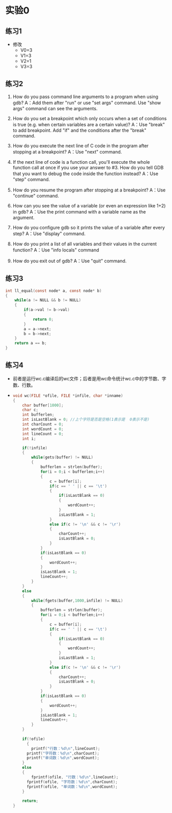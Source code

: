 # 实验0

## 练习1

+ 修改
  + V0=3
  + V1=3
  + V2=1
  + V3=3

## 练习2

1. How do you pass command line arguments to a program when using gdb?
   A：Add them after "run" or use "set args" command. Use "show args" command can see the arguments.

2. How do you set a breakpoint which only occurs when a set of conditions is true (e.g. when certain variables are a certain value)?
   A：Use "break" to add breakpoint. Add "if" and the conditions after the "break" command.

3. How do you execute the next line of C code in the program after stopping at a breakpoint?
   A：Use "next" command.

4. If the next line of code is a function call, you'll execute the whole function call at once if you use your answer to #3. How do you tell GDB that you want to debug the code inside the function instead?
   A：Use "step" command.

5. How do you resume the program after stopping at a breakpoint?
   A：Use "continue" command.

6. How can you see the value of a variable (or even an expression like 1+2) in gdb?
   A：Use the print command with a variable name as the argument.

7. How do you configure gdb so it prints the value of a variable after every step?
   A：Use "display" command.

8. How do you print a list of all variables and their values in the current function?
   A：Use "info locals" command

9. How do you exit out of gdb?
   A：Use "quit" command.

## 练习3

```c
int ll_equal(const node* a, const node* b)
{
    while(a != NULL && b != NULL)
    {
        if(a->val != b->val)
        {
            return 0;
        }
        a = a->next;
        b = b->next;
    }
    return a == b;
}
```

## 练习4

+ 前者是运行wc.c编译后的wc文件；后者是用wc命令统计wc.c中的字节数、字数、行数。

+ ```c
  void wc(FILE *ofile, FILE *infile, char *inname)
  {
      char buffer[1000];
      char c;
      int bufferlen;
      int isLastBlank = 0; //上个字符是否是空格(1表示是  0表示不是)
      int charCount = 0;
      int wordCount = 0;
      int lineCount = 0;
      int i;
  
      if(!infile)
      {
          while(gets(buffer) != NULL)
          {
              bufferlen = strlen(buffer);
              for(i = 0;i < bufferlen;i++)
              {
                  c = buffer[i];
                  if(c == ' ' || c == '\t')
                  {
                      if(isLastBlank == 0)
                      {
                          wordCount++;
                      }
                      isLastBlank = 1;
                  }
                  else if(c != '\n' && c != '\r')
                  {
                      charCount++;
                      isLastBlank = 0;
                  }
              }
              if(isLastBlank == 0)
              {
                  wordCount++;
              }
              isLastBlank = 1;
              lineCount++;
          }
      }
      else
      {
          while(fgets(buffer,1000,infile) != NULL)
          {
              bufferlen = strlen(buffer);
              for(i = 0;i < bufferlen;i++)
              {
                  c = buffer[i];
                  if(c == ' ' || c == '\t')
                  {
                      if(isLastBlank == 0)
                      {
                          wordCount++;
                      }
                      isLastBlank = 1;
                  }
                  else if(c != '\n' && c != '\r')
                  {
                      charCount++;
                      isLastBlank = 0;
                  }
              }
              if(isLastBlank == 0)
              {
                  wordCount++;
              }
              isLastBlank = 1;
              lineCount++;
          }
      }
      
      if(!ofile)
    	{
          printf("行数：%d\n",lineCount);
      	printf("字符数：%d\n",charCount);
      	printf("单词数：%d\n",wordCount);
      }
      else
      {
          fprintf(ofile, "行数：%d\n",lineCount);
      	fprintf(ofile, "字符数：%d\n",charCount);
      	fprintf(ofile, "单词数：%d\n",wordCount);
      }
      
      return;
  }
  
  ```
  
  